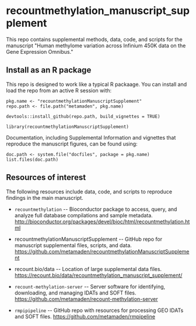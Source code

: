 # recountmethylation_manuscript_supplement

This repo contains supplemental methods, data, code, and scripts for the manuscript "Human methylome variation across Infinium 450K data on the Gene Expression Omnibus."

## Install as an R package

This repo is designed to work like a typical R packaage. You can install and load the repo from an active R session with:

```
pkg.name <- "recountmethylationManuscriptSupplement"
repo.path <- file.path("metamaden", pkg.name)

devtools::install_github(repo.path, build_vignettes = TRUE)

library(recountmethylationManuscriptSupplement)
```

Documentation, including Supplemental Information and vignettes that reproduce the manuscript figures, can be found using:

```
doc.path <- system.file("docfiles", package = pkg.name)
list.files(doc.path)
```

## Resources of interest

The following resources include data, code, and scripts to reproduce findings in the main manuscript.

* `recountmethylation` -- Bioconductor package to access, query, and analyze full database 
compilations and sample metadata. http://bioconductor.org/packages/devel/bioc/html/recountmethylation.html

* recountmethylationManuscriptSupplement -- GitHub repo for manuscript supplemental files, scripts, and data. https://github.com/metamaden/recountmethylationManuscriptSupplement

*  recount.bio/data -- Location of large supplemental data files. https://recount.bio/data/recountmethylation_manuscript_supplement/

* `recount-methylation-server` -- Server software for identifying, downloading, and managing IDATs and SOFT files. https://github.com/metamaden/recount-methylation-server

* `rmpipipeline` -- GitHub repo with resources for processing GEO IDATs and SOFT files.
https://github.com/metamaden/rmpipeline